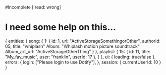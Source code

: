 #Incomplete [ read: wrong]
# I need some help on this...

{
  entities: {
    song: {
      1: {
        id: 1,
        url: "ActiveStorageSomethingorOther",
        authorId: 05,
        title: "whiplash"
        Album: "Whiplash motion picture soundtrack"
        Album_art_url: "ActiveStorageOtherThing"
      }
    },
    playlist: {
      15: {
        id: 11,
        title: "My_fav_music",
        user: "franklin",
        userId: 17
      },
    }
  },
  ui: {
    loading: true/false
  },
  errors: {
    login: ["Please login to use Dotify"],
  },
  session: { currentUserId: 10 }
}

